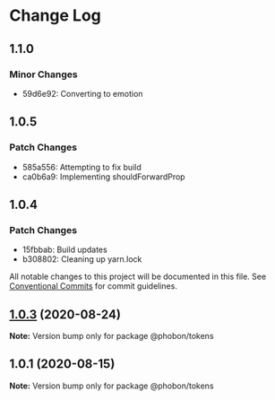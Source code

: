 # Change Log

## 1.1.0

### Minor Changes

- 59d6e92: Converting to emotion

## 1.0.5

### Patch Changes

- 585a556: Attempting to fix build
- ca0b6a9: Implementing shouldForwardProp

## 1.0.4

### Patch Changes

- 15fbbab: Build updates
- b308802: Cleaning up yarn.lock

All notable changes to this project will be documented in this file.
See [Conventional Commits](https://conventionalcommits.org) for commit guidelines.

## [1.0.3](https://github.com/phobon/grimoire/compare/@phobon/tokens@1.0.1...@phobon/tokens@1.0.3) (2020-08-24)

**Note:** Version bump only for package @phobon/tokens

## 1.0.1 (2020-08-15)

**Note:** Version bump only for package @phobon/tokens
